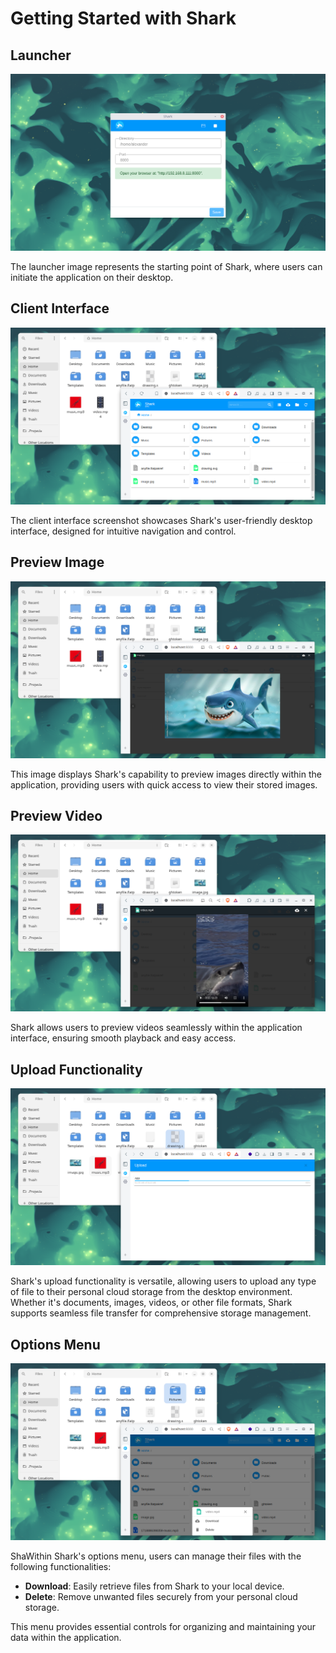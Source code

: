 # Getting Started with Shark

## Launcher
![launcher](launcher.png "Launcher")

The launcher image represents the starting point of Shark, where users can initiate the application on their desktop.

## Client Interface
![client](client.png "Client Interface")

The client interface screenshot showcases Shark's user-friendly desktop interface, designed for intuitive navigation and control.

## Preview Image
![preview-image](preview-image.png "Preview Image")

This image displays Shark's capability to preview images directly within the application, providing users with quick access to view their stored images.

## Preview Video
![preview-video](preview-video.png "Preview Video")

Shark allows users to preview videos seamlessly within the application interface, ensuring smooth playback and easy access.

## Upload Functionality
![upload](upload.png "Upload Functionality")

Shark's upload functionality is versatile, allowing users to upload any type of file to their personal cloud storage from the desktop environment. Whether it's documents, images, videos, or other file formats, Shark supports seamless file transfer for comprehensive storage management.


## Options Menu
![options](options.png "Options Menu")

ShaWithin Shark's options menu, users can manage their files with the following functionalities:
- **Download**: Easily retrieve files from Shark to your local device.
- **Delete**: Remove unwanted files securely from your personal cloud storage.

This menu provides essential controls for organizing and maintaining your data within the application.